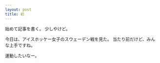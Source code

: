 ```yaml
---
layout: post
title: 初
---
```

始めて記事を書く。
少しやけど。

今日は、アイスホッケー女子のスウェーデン戦を見た。
当たり前だけど、みんな上手ですね。

運動したいなー。
